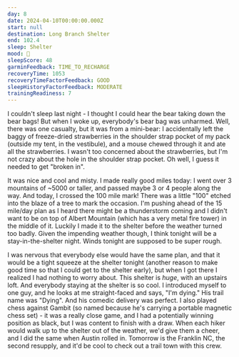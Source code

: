 ```yaml
---
day: 8
date: 2024-04-10T00:00:00.000Z
start: null
destination: Long Branch Shelter
end: 102.4
sleep: Shelter
mood: 🙂
sleepScore: 48
garminFeedback: TIME_TO_RECHARGE
recoveryTime: 1053
recoveryTimeFactorFeedback: GOOD
sleepHistoryFactorFeedback: MODERATE
trainingReadiness: 7
---
```

I couldn't sleep last night - I thought I could hear the bear taking down the bear bags! But when I woke up, everybody's bear bag was unharmed. Well, there was one casualty, but it was from a mini-bear: I accidentally left the baggy of freeze-dried strawberries in the shoulder strap pocket of my pack (outside my tent, in the vestibule), and a mouse chewed through it and ate all the strawberries. I wasn't too concerned about the strawberries, but I'm not crazy about the hole in the shoulder strap pocket. Oh well, I guess it needed to get "broken in".

It was nice and cool and misty. I made really good miles today: I went over 3 mountains of ~5000 or taller, and passed maybe 3 or 4 people along the way. And today, I crossed the 100 mile mark! There was a little "100" etched into the blaze of a tree to mark the occasion. I'm pushing ahead of the 15 mile/day plan as I heard there might be a thunderstorm coming and I didn't want to be on top of Albert Mountain (which has a very metal fire tower) in the middle of it. Luckily I made it to the shelter before the weather turned too badly. Given the impending weather though, I think tonight will be a stay-in-the-shelter night. Winds tonight are supposed to be super rough.

I was nervous that everybody else would have the same plan, and that it would be a tight squeeze at the shelter tonight (another reason to make good time so that I could get to the shelter early), but when I got there I realized I had nothing to worry about. This shelter is *huge*, with an upstairs loft. And everybody staying at the shelter is so cool. I introduced myself to one guy, and he looks at me straight-faced and says, "I'm dying." His trail name was "Dying". And his comedic delivery was perfect. I also played chess against Gambit (so named because he's carrying a portable magnetic chess set) - it was a really close game, and I had a potentially winning position as black, but I was content to finish with a draw. When each hiker would walk up to the shelter out of the weather, we'd give them a cheer, and I did the same when Austin rolled in. Tomorrow is the Franklin NC, the second resupply, and it'd be cool to check out a trail town with this crew.
